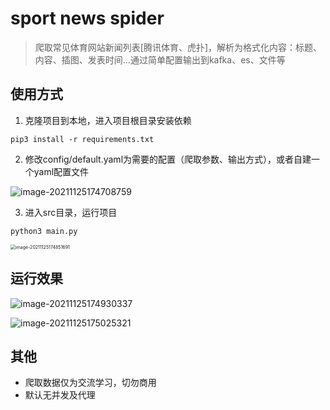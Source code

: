 # sport news spider

> 爬取常见体育网站新闻列表[腾讯体育、虎扑]，解析为格式化内容：标题、内容、插图、发表时间...通过简单配置输出到kafka、es、文件等

## 使用方式

1. 克隆项目到本地，进入项目根目录安装依赖

```shell
pip3 install -r requirements.txt
```

2. 修改config/default.yaml为需要的配置（爬取参数、输出方式），或者自建一个yaml配置文件

![image-20211125174708759](http://lbj.wiki/static/images/a822c8c0-4dd4-11ec-9928-00163e30ead3.png)

3. 进入src目录，运行项目

```shell	
python3 main.py
```

<img src="http://lbj.wiki/static/images/e57d6b12-4dd4-11ec-9928-00163e30ead3.png" alt="image-20211125174851691" style="zoom:50%;" />

## 运行效果

![image-20211125174930337](http://lbj.wiki/static/images/fc8f8574-4dd4-11ec-9928-00163e30ead3.png)

![image-20211125175025321](http://lbj.wiki/static/images/1dee8a80-4dd5-11ec-9928-00163e30ead3.png)

## 其他

* 爬取数据仅为交流学习，切勿商用
* 默认无并发及代理

